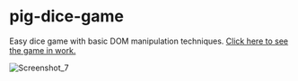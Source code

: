 # pig-dice-game
Easy dice game with basic DOM manipulation techniques. [Click here to see the game in work.](https://doriniel.github.io/pig-dice-game/)

![Screenshot_7](https://user-images.githubusercontent.com/91247583/215833550-75a2847a-94d3-4c90-a257-ddceadef1d3f.png)
